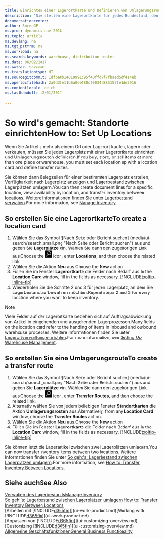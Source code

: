 ```yaml
---
title: Einrichten einer Lagerortkarte und Definieren von Umlagerungsrouten
description: "Sie stellen eine Lagerortkarte für jedes Bundesland, den von Lagerartikel speichern, beispielsweise, ein Lager oder eine Vertriebsstelle und Einrichtungsrouten, um Artikel zwischen Lagerorten umlagern erstellen."
documentationcenter: 
author: SorenGP
ms.prod: dynamics-nav-2018
ms.topic: article
ms.devlang: na
ms.tgt_pltfrm: na
ms.workload: na
ms.search.keywords: warehouse, distribution center
ms.date: 06/02/2017
ms.author: SorenGP
ms.translationtype: HT
ms.sourcegitcommit: 1dfba8b14019991c95f40ffd5f7fbaed5df414eb
ms.openlocfilehash: 2a0d35e11b6a0ee480cf0034c885157fe1de3916
ms.contentlocale: de-ch
ms.lasthandoff: 12/01/2017

---
```

# <a name="how-to-set-up-locations"></a><span data-ttu-id="4e34e-103">So wird's gemacht: Standorte einrichten</span><span class="sxs-lookup"><span data-stu-id="4e34e-103">How to: Set Up Locations</span></span>
<span data-ttu-id="4e34e-104">Wenn Sie Artikel a mehr als einem Ort oder Lagerort kaufen, lagern oder verkaufen, müssen Sie jeden Lagerplatz mit einer Lagerortkarte einrichten und Umlagerungsrouten definieren.</span><span class="sxs-lookup"><span data-stu-id="4e34e-104">If you buy, store, or sell items at more than one place or warehouse, you must set each location up with a location card and define transfer routes.</span></span>

<span data-ttu-id="4e34e-105">Sie können dann Belegzeilen für einen bestimmten Lagerplatz erstellen, Verfügbarkeit nach Lagerplatz anzeigen und Lagerbestand zwischen Lagerplätzen umlagern.</span><span class="sxs-lookup"><span data-stu-id="4e34e-105">You can then create document lines for a specific location, view availability by location, and transfer inventory between locations.</span></span> <span data-ttu-id="4e34e-106">Weitere Informationen finden Sie unter [Lagerbestand verwalten](inventory-manage-inventory.md).</span><span class="sxs-lookup"><span data-stu-id="4e34e-106">For more information, see [Manage Inventory](inventory-manage-inventory.md).</span></span>

## <a name="to-create-a-location-card"></a><span data-ttu-id="4e34e-107">So erstellen Sie eine Lagerortkarte</span><span class="sxs-lookup"><span data-stu-id="4e34e-107">To create a location card</span></span>
1. <span data-ttu-id="4e34e-108">Wählen Sie das Symbol ![Nach Seite oder Bericht suchen] (media/ui-search/search_small.png "Nach Seite oder Bericht suchen") aus und geben Sie **Lagerplätze** ein. Wählen Sie dann den zugehörigen Link aus.</span><span class="sxs-lookup"><span data-stu-id="4e34e-108">Choose the ![Search for Page or Report](media/ui-search/search_small.png "Search for Page or Report icon") icon, enter **Locations**, and then choose the related link.</span></span>
2. <span data-ttu-id="4e34e-109">Wählen Sie die Aktion **Neu** aus.</span><span class="sxs-lookup"><span data-stu-id="4e34e-109">Choose the **New** action.</span></span>
3. <span data-ttu-id="4e34e-110">Füllen Sie im Fenster **Lagerortkarte** die Felder nach Bedarf aus.</span><span class="sxs-lookup"><span data-stu-id="4e34e-110">In the **Location Card** window, fill in the fields as necessary.</span></span> [!INCLUDE[tooltip-inline-tip](includes/tooltip-inline-tip_md.md)]
4. <span data-ttu-id="4e34e-111">Wiederholen Sie die Schritte 2 und 3 für jeden Lagerplatz, an dem Sie Lagerbestand aufbewahren möchten.</span><span class="sxs-lookup"><span data-stu-id="4e34e-111">Repeat steps 2 and 3 for every location where you want to keep inventory.</span></span>

> [!NOTE]  
> <span data-ttu-id="4e34e-112">Viele Felder auf der Lagerortkarte beziehen sich auf Auftragsabwicklung von Artikel in eingehenden und ausgehenden Lagerprozessen.</span><span class="sxs-lookup"><span data-stu-id="4e34e-112">Many fields on the location card refer to the handling of items in inbound and outbound warehouse processes.</span></span> <span data-ttu-id="4e34e-113">Weitere Informationen finden Sie unter [Lagerortverwaltung einrichten](warehouse-setup-warehouse.md).</span><span class="sxs-lookup"><span data-stu-id="4e34e-113">For more information, see [Setting Up Warehouse Management](warehouse-setup-warehouse.md).</span></span>

## <a name="to-create-a-transfer-route"></a><span data-ttu-id="4e34e-114">So erstellen Sie eine Umlagerungsroute</span><span class="sxs-lookup"><span data-stu-id="4e34e-114">To create a transfer route</span></span>
1. <span data-ttu-id="4e34e-115">Wählen Sie das Symbol ![Nach Seite oder Bericht suchen] (media/ui-search/search_small.png "Nach Seite oder Bericht suchen") aus und geben Sie **Lagerplätze** ein. Wählen Sie dann den zugehörigen Link aus.</span><span class="sxs-lookup"><span data-stu-id="4e34e-115">Choose the ![Search for Page or Report](media/ui-search/search_small.png "Search for Page or Report icon") icon, enter **Transfer Routes**, and then choose the related link.</span></span>
2. <span data-ttu-id="4e34e-116">Alternativ wählen Sie von jedem beliebigen Fenster **Standortkarten** die Aktion **Umlagerungsrouten** aus.</span><span class="sxs-lookup"><span data-stu-id="4e34e-116">Alternatively, from any **Location Card** window, choose the **Transfer Routes** action.</span></span>
3. <span data-ttu-id="4e34e-117">Wählen Sie die Aktion **Neu** aus.</span><span class="sxs-lookup"><span data-stu-id="4e34e-117">Choose the **New** action.</span></span>
4. <span data-ttu-id="4e34e-118">Füllen Sie im Fenster **Lagerortkarte** die Felder nach Bedarf aus.</span><span class="sxs-lookup"><span data-stu-id="4e34e-118">In the **Location Card** window, fill in the fields as necessary.</span></span> [!INCLUDE[tooltip-inline-tip](includes/tooltip-inline-tip_md.md)]

<span data-ttu-id="4e34e-119">Sie können jetzt die Lagerartikel zwischen zwei Lagerplätzen umlagern.</span><span class="sxs-lookup"><span data-stu-id="4e34e-119">You can now transfer inventory items between two locations.</span></span> <span data-ttu-id="4e34e-120">Weitere Informationen finden Sie unter [So geht's: Lagerbestand zwischen Lagerplätzen umlagern](inventory-how-transfer-between-locations.md).</span><span class="sxs-lookup"><span data-stu-id="4e34e-120">For more information, see [How to: Transfer Inventory Between Locations](inventory-how-transfer-between-locations.md).</span></span>    

## <a name="see-also"></a><span data-ttu-id="4e34e-121">Siehe auch</span><span class="sxs-lookup"><span data-stu-id="4e34e-121">See Also</span></span>
[<span data-ttu-id="4e34e-122">Verwalten des Lagerbestands</span><span class="sxs-lookup"><span data-stu-id="4e34e-122">Manage Inventory</span></span>](inventory-manage-inventory.md)  
<span data-ttu-id="4e34e-123">[So geht's: Lagerbestand zwischen Lagerplätzen umlagern](inventory-how-transfer-between-locations.md)  </span><span class="sxs-lookup"><span data-stu-id="4e34e-123">[How to: Transfer Inventory Between Locations](inventory-how-transfer-between-locations.md)  </span></span>  
<span data-ttu-id="4e34e-124">[Arbeiten mit [!INCLUDE[d365fin](includes/d365fin_md.md)]](ui-work-product.md)</span><span class="sxs-lookup"><span data-stu-id="4e34e-124">[Working with [!INCLUDE[d365fin](includes/d365fin_md.md)]](ui-work-product.md)</span></span>  
<span data-ttu-id="4e34e-125">[Anpassen von [!INCLUDE[d365fin](includes/d365fin_md.md)]](ui-customizing-overview.md)</span><span class="sxs-lookup"><span data-stu-id="4e34e-125">[Customizing [!INCLUDE[d365fin](includes/d365fin_md.md)]](ui-customizing-overview.md)</span></span>  
[<span data-ttu-id="4e34e-126">Allgemeine Geschäftsfunktionen</span><span class="sxs-lookup"><span data-stu-id="4e34e-126">General Business Functionality</span></span>](ui-across-business-areas.md)

